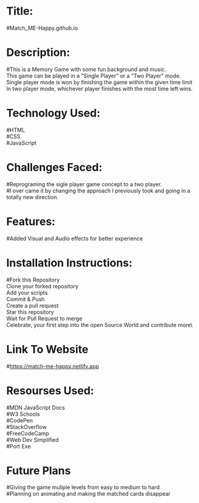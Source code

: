 # Title: 
#Match_ME-Happy.github.io
# Description:
#This is a Memory Game with some fun background and music.\
This game can be played in a "Single Player" or a "Two Player" mode.\
Single player mode is won by finishing the game within the given time limit\
In two player mode, whichever player finishes with the most time left wins.
# Technology Used:
#HTML\
#CSS\
#JavaScript
# Challenges Faced:
#Reprograming the sigle player game concept to a two player.\
#I over came it by changing the approach I previously took and going in a totally new direction.
# Features:
#Added Visual and Audio effects for better experience
# Installation Instructions:
#Fork this Repository\
Clone your forked repository\
Add your scripts\
Commit & Push\
Create a pull request\
Star this repository\
Wait for Pull Request to merge\
Celebrate, your first step into the open Source World and contribute more\
# Link To Website
#https://match-me-happy.netlify.app
# Resourses Used:
#MDN JavaScript Docs\
#W3 Schools\
#CodePen\
#StackOverflow\
#FreeCodeCamp\
#Web Dev Simplified\
#Port Exe
# Future Plans
#Giving the game muliple levels from easy to medium to hard\
#Planning on animating and making the matched cards disappear
